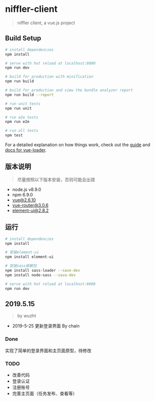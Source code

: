 # niffler-client

> niffler client, a vue.js project

## Build Setup

``` bash
# install dependencies
npm install

# serve with hot reload at localhost:8080
npm run dev

# build for production with minification
npm run build

# build for production and view the bundle analyzer report
npm run build --report

# run unit tests
npm run unit

# run e2e tests
npm run e2e

# run all tests
npm test
```

For a detailed explanation on how things work, check out the [guide](http://vuejs-templates.github.io/webpack/) and [docs for vue-loader](http://vuejs.github.io/vue-loader).



## 版本说明

> 尽量按照以下版本安装，否则可能会出错

- node.js v8.9.0
- npm 6.9.0
- vue@2.6.10
- vue-router@3.0.6
- element-ui@2.8.2



## 运行

```bash
# install dependencies
npm install

# 安装element-ui
npm install element-ui

# 安装sass依赖包
npm install sass-loader --save-dev
npm install node-sass --sava-dev

# serve with hot reload at localhost:8080
npm run dev
```





## 2019.5.15

> by wuzht

- 2019-5-25 更新登录界面    By chain

### Done

实现了简单的登录界面和主页面原型，待修改

### TODO

* 改善代码
* 登录认证
* 注册账号
* 完善主页面（任务发布、查看等）